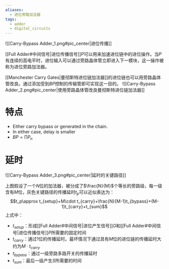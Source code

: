 ```yaml
---
aliases:
  - 进位旁路加法器
tags:
  - adder
  - digital_circuits
---
```

![[Carry-Bypass Adder_1.png#pic_center|进位传播]]

[[Full Adder#中间信号|进位传播信号]]$P$可以用来加速进位链中的进位操作。当$P$有连续的高电平时，进位输入可以通过旁路晶体管立即进入下一模块，这一操作被称为进位旁路加法器。

[[Manchester Carry Gates|曼彻斯特进位链加法器]]的进位链也可以用旁路晶体管改良。通过添加受到$BP$控制的传输管即可实现这一目的。
![[Carry-Bypass Adder_2.png#pic_center|使用旁路晶体管改良曼彻斯特进位链加法器]]

# 特点

- Either carry bypass or generated in the chain.
- In either case, delay is smaller
- $BP=\prod{P_n}$
# 延时

![[Carry-Bypass Adder_3.png#pic_center|延时的关键路径]]

上图假设了一个$N$位的加法器，被分成了$\frac{N}{M}$个等长的旁路级，每一级含有$M$位，灰色关键路径的传播延时$t_p$可以近似表达为：
$$t_p\approx t_{setup}+M\cdot t_{carry}+\frac{N}{M-1}t_{bypass}+(M-1)t_{carry}+t_{sum}$$
上式中：
- $t_{setup}$：形成[[Full Adder#中间信号|进位产生信号]]$G$和[[Full Adder#中间信号|进位传播信号]]$P$所需要的固定时间
- $t_{carry}$：通过1位的传播延时。最坏情况下通过具有$M$位的进位链的传播延时大约为$M\cdot t_{carry}$
- $t_{bypass}$：通过一级旁路多路开关的传播延时
- $t_{sum}$：最后一级产生$S$所需要的时间
